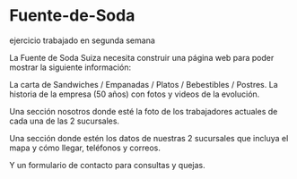 # Fuente-de-Soda
ejercicio trabajado en segunda semana

La Fuente de Soda Suiza necesita construir una página web para poder mostrar la siguiente información:

La carta de Sandwiches / Empanadas / Platos / Bebestibles / Postres. La historia de la empresa (50 años) con fotos y videos de la evolución.

Una sección nosotros donde esté la foto de los trabajadores actuales de cada una de las 2 sucursales.

Una sección donde estén los datos de nuestras 2 sucursales que incluya el mapa y cómo llegar, teléfonos y correos.

Y un formulario de contacto para consultas y quejas.
